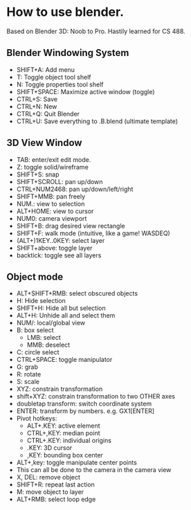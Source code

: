 # How to use blender.

Based on Blender 3D: Noob to Pro. Hastily learned for CS 488.

## Blender Windowing System

- SHIFT+A: Add menu
- T: Toggle object tool shelf
- N: Toggle properties tool shelf
- SHIFT+SPACE: Maximize active window (toggle)
- CTRL+S: Save
- CTRL+N: New
- CTRL+Q: Quit Blender
- CTRL+U: Save everything to .B.blend (ultimate template)

## 3D View Window

- TAB: enter/exit edit mode.
- Z: toggle solid/wireframe
- SHIFT+S: snap
- SHIFT+SCROLL: pan up/down
- CTRL+NUM2468: pan up/down/left/right
- SHIFT+MMB: pan freely
- NUM.: view to selection
- ALT+HOME: view to cursor
- NUM0: camera viewport
- SHIFT+B: drag desired view rectangle
- SHIFT+F: walk mode (intuitive, like a game! WASDEQ)
- (ALT+)1KEY..0KEY: select layer
- SHIFT+above: toggle layer
- backtick: toggle see all layers

## Object mode

- ALT+SHIFT+RMB: select obscured objects
- H: Hide selection
- SHIFT+H: Hide all but selection
- ALT+H: Unhide all and select them
- NUM/: local/global view
- B: box select
  - LMB: select
  - MMB: deselect
- C: circle select
- CTRL+SPACE: toggle manipulator
- G: grab
- R: rotate
- S: scale
- XYZ: constrain transformation
- shift+XYZ: constrain transformation to two OTHER axes
- doubletap transform: switch coordinate system
- ENTER: transform by numbers. e.g. GX1[ENTER]
- Pivot hotkeys:
  - ALT+.KEY: active element
  - CTRL+,KEY: median point
  - CTRL+.KEY: individual origins
  - .KEY: 3D cursor
  - ,KEY: bounding box center
- ALT+,key: toggle manipulate center points
- This can all be done to the camera in the camera view
- X, DEL: remove object
- SHIFT+R: repeat last action
- M: move object to layer
- ALT+RMB: select loop edge
